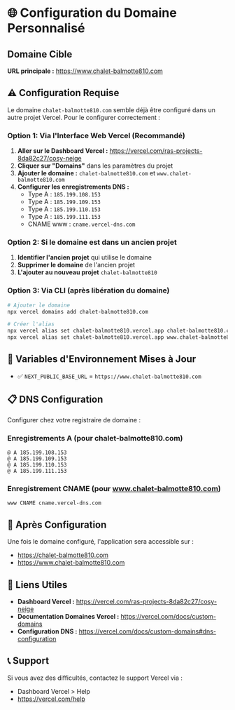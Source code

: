 # 🌐 Configuration du Domaine Personnalisé

## Domaine Cible
**URL principale :** https://www.chalet-balmotte810.com

## ⚠️ Configuration Requise

Le domaine `chalet-balmotte810.com` semble déjà être configuré dans un autre projet Vercel. Pour le configurer correctement :

### Option 1: Via l'Interface Web Vercel (Recommandé)

1. **Aller sur le Dashboard Vercel :** https://vercel.com/ras-projects-8da82c27/cosy-neige
2. **Cliquer sur "Domains"** dans les paramètres du projet
3. **Ajouter le domaine :** `chalet-balmotte810.com` et `www.chalet-balmotte810.com`
4. **Configurer les enregistrements DNS :**
   - Type A : `185.199.108.153`
   - Type A : `185.199.109.153`
   - Type A : `185.199.110.153`
   - Type A : `185.199.111.153`
   - CNAME www : `cname.vercel-dns.com`

### Option 2: Si le domaine est dans un ancien projet

1. **Identifier l'ancien projet** qui utilise le domaine
2. **Supprimer le domaine** de l'ancien projet
3. **L'ajouter au nouveau projet** `chalet-balmotte810`

### Option 3: Via CLI (après libération du domaine)

```bash
# Ajouter le domaine
npx vercel domains add chalet-balmotte810.com

# Créer l'alias
npx vercel alias set chalet-balmotte810.vercel.app chalet-balmotte810.com
npx vercel alias set chalet-balmotte810.vercel.app www.chalet-balmotte810.com
```

## 🔧 Variables d'Environnement Mises à Jour

- ✅ `NEXT_PUBLIC_BASE_URL` = `https://www.chalet-balmotte810.com`

## 📋 DNS Configuration

Configurer chez votre registraire de domaine :

### Enregistrements A (pour chalet-balmotte810.com)
```
@ A 185.199.108.153
@ A 185.199.109.153
@ A 185.199.110.153
@ A 185.199.111.153
```

### Enregistrement CNAME (pour www.chalet-balmotte810.com)
```
www CNAME cname.vercel-dns.com
```

## 🚀 Après Configuration

Une fois le domaine configuré, l'application sera accessible sur :
- https://chalet-balmotte810.com
- https://www.chalet-balmotte810.com

## 🔗 Liens Utiles

- **Dashboard Vercel :** https://vercel.com/ras-projects-8da82c27/cosy-neige
- **Documentation Domaines Vercel :** https://vercel.com/docs/custom-domains
- **Configuration DNS :** https://vercel.com/docs/custom-domains#dns-configuration

## 📞 Support

Si vous avez des difficultés, contactez le support Vercel via :
- Dashboard Vercel > Help
- https://vercel.com/help